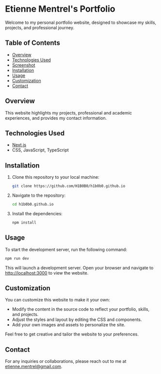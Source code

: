 # Etienne Mentrel's Portfolio

Welcome to my personal portfolio website, designed to showcase my skills, projects, and professional journey.

## Table of Contents

- [Overview](#overview)
- [Technologies Used](#technologies-used)
- [Screenshot](#screenshot)
- [Installation](#installation)
- [Usage](#usage)
- [Customization](#customization)
- [Contact](#contact)

## Overview

This website highlights my projects, professional and academic experiences, and provides my contact information.

## Technologies Used

- [Next.js](https://nextjs.org/)
- CSS, JavaScript, TypeScript

## Installation

1. Clone this repository to your local machine:

   ```bash
   git clone https://github.com/H1B0B0/h1b0b0.github.io
   ```

2. Navigate to the repository:

   ```bash
   cd h1b0b0.github.io
   ```

3. Install the dependencies:

   ```bash
   npm install
   ```

## Usage

To start the development server, run the following command:

```bash
npm run dev
```

This will launch a development server. Open your browser and navigate to [http://localhost:3000](http://localhost:3000) to view the website.

## Customization

You can customize this website to make it your own:

- Modify the content in the source code to reflect your portfolio, skills, and projects.
- Adjust the styles and layout by editing the CSS and components.
- Add your own images and assets to personalize the site.

Feel free to get creative and tailor the website to your preferences.

## Contact

For any inquiries or collaborations, please reach out to me at [etienne.mentrel@gmail.com](mailto:etienne.mentrel@gmail.com).
